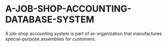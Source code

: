 # A-JOB-SHOP-ACCOUNTING-DATABASE-SYSTEM
A job-shop accounting system is part of an organization that manufactures special-purpose assemblies for customers. 
